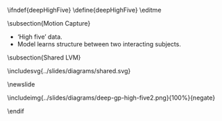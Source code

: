 \ifndef{deepHighFive}
\define{deepHighFive}
\editme

\subsection{Motion Capture}

* ‘High five’ data.
* Model learns structure between two interacting subjects.

\subsection{Shared LVM}

\includesvg{../slides/diagrams/shared.svg}

\newslide

\includeimg{../slides/diagrams/deep-gp-high-five2.png}{100%}{negate}

\endif
